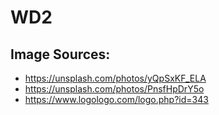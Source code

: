 # WD2
## Image Sources:
* https://unsplash.com/photos/yQpSxKF_ELA
* https://unsplash.com/photos/PnsfHpDrY5o
* https://www.logologo.com/logo.php?id=343
